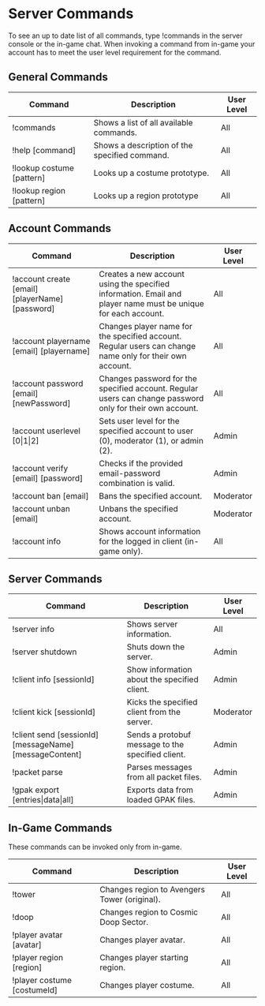 # Server Commands

To see an up to date list of all commands, type !commands in the server console or the in-game chat. When invoking a command from in-game your account has to meet the user level requirement for the command.

## General Commands

| Command                   | Description                                   | User Level |
| ------------------------- | --------------------------------------------- | ---------- |
| !commands                 | Shows a list of all available commands.       | All        |
| !help [command]           | Shows a description of the specified command. | All        |
| !lookup costume [pattern] | Looks up a costume prototype.                 | All        |
| !lookup region [pattern]  | Looks up a region prototype                   | All        |

## Account Commands

| Command                                         | Description                                                                                                   | User Level |
| ----------------------------------------------- | ------------------------------------------------------------------------------------------------------------- | ---------- |
| !account create [email] [playerName] [password] | Creates a new account using the specified information. Email and player name must be unique for each account. | All        |
| !account playername [email] [playername]        | Changes player name for the specified account. Regular users can change name only for their own account.      | All        |
| !account password [email] [newPassword]         | Changes password for the specified account. Regular users can change password only for their own account.     | All        |
| !account userlevel [0\|1\|2]                    | Sets user level for the specified account to user (0), moderator (1), or admin (2).                           | Admin      |
| !account verify [email] [password]              | Checks if the provided email-password combination is valid.                                                   | Admin      |
| !account ban [email]                            | Bans the specified account.                                                                                   | Moderator  |
| !account unban [email]                          | Unbans the specified account.                                                                                 | Moderator  |
| !account info                                   | Shows account information for the logged in client (in-game only).                                            | All        |

## Server Commands

| Command                                                 | Description                                       | User Level |
| ------------------------------------------------------- | ------------------------------------------------- | ---------- |
| !server info                                            | Shows server information.                         | All        |
| !server shutdown                                        | Shuts down the server.                            | Admin      |
| !client info [sessionId]                                | Show information about the specified client.      | Admin      |
| !client kick [sessionId]                                | Kicks the specified client from the server.       | Moderator  |
| !client send [sessionId] [messageName] [messageContent] | Sends a protobuf message to the specified client. | Admin      |
| !packet parse                                           | Parses messages from all packet files.            | Admin      |
| !gpak export [entries\|data\|all]                       | Exports data from loaded GPAK files.              | Admin      |

## In-Game Commands

These commands can be invoked only from in-game.

| Command                     | Description                                  | User Level |
| --------------------------- | -------------------------------------------- | ---------- |
| !tower                      | Changes region to Avengers Tower (original). | All        |
| !doop                       | Changes region to Cosmic Doop Sector.        | All        |
| !player avatar [avatar]     | Changes player avatar.                       | All        |
| !player region [region]     | Changes player starting region.              | All        |
| !player costume [costumeId] | Changes player costume.                      | All        |
